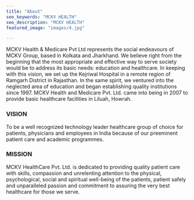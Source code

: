 ```yaml
---
title: "About"
seo_keywords: "MCKV HEALTH"
seo_description: "MCKV HEALTH"
featured_image: "images/4.jpg"

---
```


MCKV Health & Medicare Pvt Ltd represents the social endeavours of MCKV Group, based in Kolkata and Jharkhand. We believe right from the beginning that the most appropriate and effective way to serve society would be to address its basic needs: education and healthcare. In keeping with this vision, we set up the Kejriwal Hospital in a remote region of Ramgarh District in Rajasthan. In the same spirit, we ventured into the neglected area of education and began establishing quality institutions since 1997. MCKV Health and Medicare Pvt. Ltd. came into being in 2007 to provide basic healthcare facilities in Liluah, Howrah.

### VISION
To be a well recognized technology leader healthcare group of choice for patients, physicians and employees in India because of our preeminent patient care and academic programmes.

### MISSION
MCKV HealthCare Pvt. Ltd. is dedicated to providing quality patient care with skills, compassion and unrelenting attention to the physical, psychological, social and spiritual well-being of the patients, patient safely and unparalleled passion and commitment to assuring the very best healthcare for those we serve.


